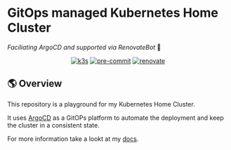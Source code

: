 # GitOps managed Kubernetes Home Cluster

*Faciliating ArgoCD and supported via RenovateBot* :robot:

<div align="center">

[![k3s](https://img.shields.io/badge/k3s-v1.30.5-blue?style=for-the-badge&logo=kubernetes&logoColor=white)](https://k3s.io/)
[![pre-commit](https://img.shields.io/badge/pre--commit-enabled?logo=pre-commit&logoColor=white&style=for-the-badge&color=brightgreen)](https://github.com/pre-commit/pre-commit)
[![renovate](https://img.shields.io/badge/renovate-enabled?style=for-the-badge&logo=renovatebot&logoColor=white&color=brightgreen)](https://github.com/renovatebot/renovate)

</div>

## 🌎 Overview

This repository is a playground for my Kubernetes Home Cluster.

It uses [ArgoCD](https://github.com/argoproj/argo-cd) as a GitOPs platform to automate the deployment and keep the cluster in a consistent state.

For more information take a lookt at my [docs](https://madic-.github.io/k3s-git-ops/).
